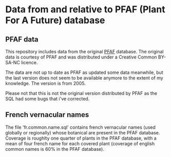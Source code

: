 # Data from and relative to PFAF (Plant For A Future) database


## PFAF data
This repository includes data from the original [PFAF](http://pfaf.org) database. The original data is courtesy of PFAF and was distributed under a Creative Common BY-SA-NC licence. 

The data are not up to date as PFAF as updated some data meanwhile, but the last version does not seem to be available anymore to the extent of my knowledge. The version is from 2005.

Please not that this is not the original version distributed by PFAF as the SQL had some bugs that i've corrected.

## French vernacular names

The file 'fr.common.name.sql' contains french vernacular names (used globally or regionally) whose botanical are present in the PFAF database. Coverage is roughlty one quarter of plants in the PFAF database, with a mean of four french name for each covered plant (coverage of english common names is 60% in the PFAF database).
